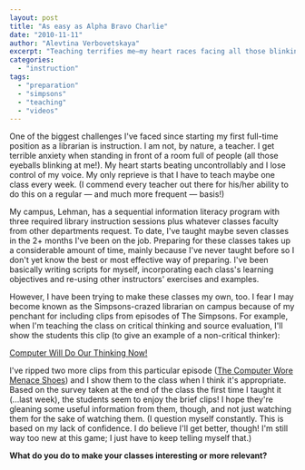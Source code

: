 ```yaml
---
layout: post
title: "As easy as Alpha Bravo Charlie"
date: "2010-11-11"
author: "Alevtina Verbovetskaya"
excerpt: "Teaching terrifies me—my heart races facing all those blinking eyeballs—but students love my Simpsons clips for demonstrating critical thinking concepts in library instruction."
categories: 
  - "instruction"
tags: 
  - "preparation"
  - "simpsons"
  - "teaching"
  - "videos"
---
```


One of the biggest challenges I've faced since starting my first full-time position as a librarian is instruction. I am not, by nature, a teacher. I get terrible anxiety when standing in front of a room full of people (all those eyeballs blinking at me!). My heart starts beating uncontrollably and I lose control of my voice. My only reprieve is that I have to teach maybe one class every week. (I commend every teacher out there for his/her ability to do this on a regular — and much more frequent — basis!)

My campus, Lehman, has a sequential information literacy program with three required library instruction sessions plus whatever classes faculty from other departments request. To date, I've taught maybe seven classes in the 2+ months I've been on the job. Preparing for these classes takes up a considerable amount of time, mainly because I've never taught before so I don't yet know the best or most effective way of preparing. I've been basically writing scripts for myself, incorporating each class's learning objectives and re-using other instructors' exercises and examples.

However, I have been trying to make these classes my own, too. I fear I may become known as the Simpsons-crazed librarian on campus because of my penchant for including clips from episodes of The Simpsons. For example, when I'm teaching the class on critical thinking and source evaluation, I'll show the students this clip (to give an example of a non-critical thinker):

[Computer Will Do Our Thinking Now!](https://acid-stars.com/simpsons/eng110/computer-will-think/simpsons_s12e06_computer-will-think_controller.swf)

I've ripped two more clips from this particular episode ([The Computer Wore Menace Shoes](https://en.wikipedia.org/wiki/The_Computer_Wore_Menace_Shoes)) and I show them to the class when I think it's appropriate. Based on the survey taken at the end of the class the first time I taught it (...last week), the students seem to enjoy the brief clips! I hope they're gleaning some useful information from them, though, and not just watching them for the sake of watching them. (I question myself constantly. This is based on my lack of confidence. I do believe I'll get better, though! I'm still way too new at this game; I just have to keep telling myself that.)

**What do you do to make your classes interesting or more relevant?**
